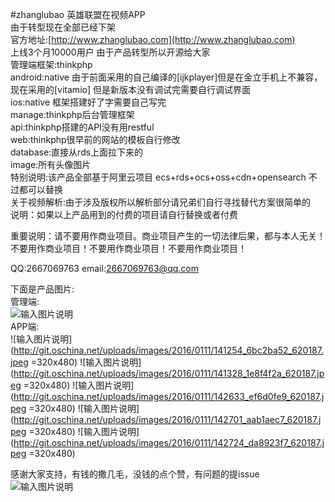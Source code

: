 #zhanglubao
英雄联盟在视频APP<br>
由于转型现在全部已经下架<br>
官方地址:[http://www.zhanglubao.com](http://www.zhanglubao.com)<br>
上线3个月10000用户 由于产品转型所以开源给大家<br>
管理端框架:thinkphp<br>
android:native 由于前面采用的自己编译的[ijkplayer]但是在金立手机上不兼容，现在采用的[vitamio] 但是新版本没有调试完需要自行调试界面<br>
ios:native 框架搭建好了字需要自己写完<br>
manage:thinkphp后台管理框架<br>
api:thinkphp搭建的API没有用restful<br>
web:thinkphp很早前的网站的模板自行修改<br>
database:直接从rds上面拉下来的<br>
image:所有头像图片<br>
特别说明:该产品全部基于阿里云项目 ecs+rds+ocs+oss+cdn+opensearch 不过都可以替换<br>
关于视频解析:由于涉及版权所以解析部分请兄弟们自行寻找替代方案很简单的<br>
说明：如果以上产品用到的付费的项目请自行替换或者付费<br>

重要说明：请不要用作商业项目。商业项目产生的一切法律后果，都与本人无关！ 不要用作商业项目！不要用作商业项目！不要用作商业项目！

QQ:2667069763  email:2667069763@qq.com



下面是产品图片:<br>
管理端:<br>
![输入图片说明](http://git.oschina.net/uploads/images/2016/0111/142539_128823fb_620187.png)<br>
APP端:<br>
![输入图片说明](http://git.oschina.net/uploads/images/2016/0111/141254_6bc2ba52_620187.jpeg =320x480)
![输入图片说明](http://git.oschina.net/uploads/images/2016/0111/141328_1e8f4f2a_620187.jpeg =320x480)
![输入图片说明](http://git.oschina.net/uploads/images/2016/0111/142633_ef6d0fe9_620187.jpeg =320x480)
![输入图片说明](http://git.oschina.net/uploads/images/2016/0111/142701_aab1aec7_620187.jpeg =320x480)
![输入图片说明](http://git.oschina.net/uploads/images/2016/0111/142724_da8923f7_620187.jpeg =320x480)

感谢大家支持，有钱的撒几毛，没钱的点个赞，有问题的提issue<br/>
![输入图片说明](https://images.gitee.com/uploads/images/2019/1225/172829_5408c413_1927330.jpeg)